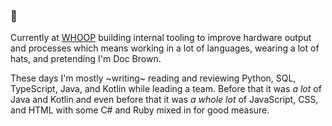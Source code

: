 ### 🚀

Currently at [WHOOP](https://github.com/WhoopInc) building internal tooling to improve hardware output and processes which means working in a lot of languages, wearing a lot of hats, and pretending I'm Doc Brown.

These days I'm mostly ~writing~ reading and reviewing Python, SQL, TypeScript, Java, and Kotlin while leading a team. Before that it was _a lot_ of Java and Kotlin and even before that it was _a whole lot_ of JavaScript, CSS, and HTML with some C# and Ruby mixed in for good measure.
